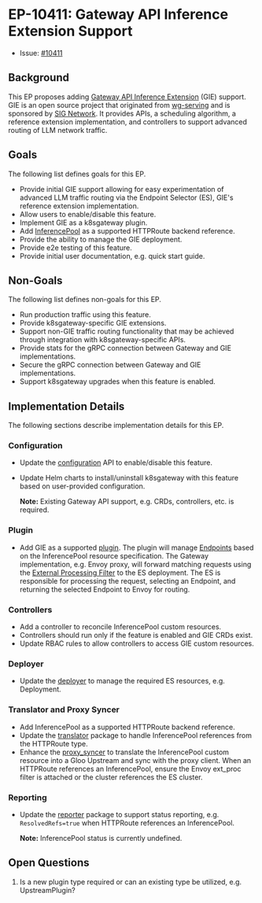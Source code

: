# EP-10411: Gateway API Inference Extension Support

* Issue: [#10411](https://github.com/k8sgateway/k8sgateway/issues/10411)

## Background

This EP proposes adding [Gateway API Inference Extension](https://github.com/kubernetes-sigs/gateway-api-inference-extension/tree/main) (GIE) support. GIE is an open source project that originated from [wg-serving](https://github.com/kubernetes/community/tree/master/wg-serving) and is sponsored by [SIG Network](https://github.com/kubernetes/community/blob/master/sig-network/README.md#gateway-api-inference-extension). It provides APIs, a scheduling algorithm, a reference extension implementation, and controllers to support advanced routing of LLM network traffic.

## Goals

The following list defines goals for this EP.

* Provide initial GIE support allowing for easy experimentation of advanced LLM traffic routing via the Endpoint Selector (ES), GIE's reference extension implementation.
* Allow users to enable/disable this feature.
* Implement GIE as a k8sgateway plugin.
* Add [InferencePool](https://github.com/kubernetes-sigs/gateway-api-inference-extension/blob/main/api/v1alpha1/inferencepool_types.go) as a supported HTTPRoute backend reference.
* Provide the ability to manage the GIE deployment.
* Provide e2e testing of this feature.
* Provide initial user documentation, e.g. quick start guide.

## Non-Goals

The following list defines non-goals for this EP.

* Run production traffic using this feature.
* Provide k8sgateway-specific GIE extensions.
* Support non-GIE traffic routing functionality that may be achieved through integration with k8sgateway-specific APIs.
* Provide stats for the gRPC connection between Gateway and GIE implementations.
* Secure the gRPC connection between Gateway and GIE implementations.
* Support k8sgateway upgrades when this feature is enabled.

## Implementation Details

The following sections describe implementation details for this EP.

### Configuration

* Update the [configuration](https://github.com/k8sgateway/k8sgateway/blob/main/install/helm/gloo/generate/values.go) API to enable/disable this feature.
* Update Helm charts to install/uninstall k8sgateway with this feature based on user-provided configuration.

  __Note:__ Existing Gateway API support, e.g. CRDs, controllers, etc. is required.

### Plugin

* Add GIE as a supported [plugin](https://github.com/k8sgateway/k8sgateway/tree/main/projects/gateway2/extensions2/plugins). The plugin will manage [Endpoints](https://www.envoyproxy.io/docs/envoy/latest/api-v3/config/endpoint/endpoint.html) based on the InferencePool resource specification. The Gateway implementation, e.g. Envoy proxy, will forward matching requests using the [External Processing Filter](https://www.envoyproxy.io/docs/envoy/latest/api-v3/extensions/filters/http/ext_proc/v3/ext_proc.proto#external-processing-filter-proto) to the ES deployment. The ES is responsible for processing the request, selecting an Endpoint, and returning the selected Endpoint to Envoy for routing.

### Controllers

* Add a controller to reconcile InferencePool custom resources.
* Controllers should run only if the feature is enabled and GIE CRDs exist.
* Update RBAC rules to allow controllers to access GIE custom resources.

### Deployer

* Update the [deployer](https://github.com/k8sgateway/k8sgateway/tree/main/projects/gateway2/deployer) to manage the required ES resources, e.g. Deployment.

### Translator and Proxy Syncer

* Add InferencePool as a supported HTTPRoute backend reference.
* Update the [translator](https://github.com/k8sgateway/k8sgateway/tree/main/projects/gateway2/translator) package to handle InferencePool references from the HTTPRoute type.
* Enhance the [proxy_syncer](https://github.com/k8sgateway/k8sgateway/tree/main/projects/gateway2/proxy_syncer) to translate the InferencePool custom resource into a Gloo Upstream and sync with the proxy client. When an HTTPRoute references an InferencePool, ensure the Envoy ext_proc filter is attached or the cluster references the ES cluster.

### Reporting

* Update the [reporter](https://github.com/k8sgateway/k8sgateway/tree/main/projects/gateway2/reports) package to support status reporting, e.g. `ResolvedRefs=true` when HTTPRoute references an InferencePool.

  __Note:__ InferencePool status is currently undefined.

## Open Questions

1. Is a new plugin type required or can an existing type be utilized, e.g. UpstreamPlugin?
